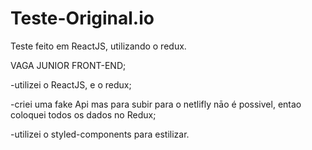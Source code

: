 # Teste-Original.io
Teste feito em ReactJS, utilizando o redux.

VAGA JUNIOR FRONT-END;

-utilizei o ReactJS, e o redux;

-criei uma fake Api mas para subir para o netlifly nāo é possivel, entao coloquei todos os dados no Redux;

-utilizei o styled-components para estilizar.
